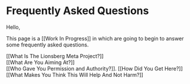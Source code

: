 # Frequently Asked Questions
Hello, 

This page is a [[Work In Progress]] in which are going to begin to answer some frequently asked questions. 

[[What Is The Lionsberg Meta Project?]]  
[[What Are You Aiming At?]]  
[[Who Gave You Permission and Authority?]]. 
[[How Did You Get Here?]]  
[[What Makes You Think This Will Help And Not Harm?]]  




